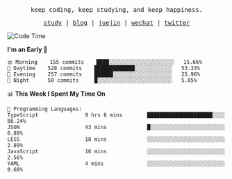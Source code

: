 <p align="center">
  <samp>
    <span>keep coding, keep studying, and keep happiness.</span>
  </samp>
</p>

<p align="center">
  <samp>
    <a href="https://github.com/ouduidui/fe-study">study</a> |
    <a href="https://deweyou.me">blog</a>  |
    <a href="https://juejin.cn/user/4309700183594366">juejin</a> |
    <a href="https://user-images.githubusercontent.com/54696834/165071004-6509e3f2-90c3-448c-9d92-3da42b0c2021.jpeg">wechat</a> |
    <a href="https://twitter.com/ouduidui">twitter</a>
  </samp>
</p>

<!--START_SECTION:waka-->
![Code Time](http://img.shields.io/badge/Code%20Time-2%2C385%20hrs%2028%20mins-blue)

**I'm an Early 🐤** 

```text
🌞 Morning    155 commits    ████░░░░░░░░░░░░░░░░░░░░░   15.66% 
🌆 Daytime    528 commits    █████████████░░░░░░░░░░░░   53.33% 
🌃 Evening    257 commits    ██████░░░░░░░░░░░░░░░░░░░   25.96% 
🌙 Night      50 commits     █░░░░░░░░░░░░░░░░░░░░░░░░   5.05%

```


📊 **This Week I Spent My Time On** 

```text
💬 Programming Languages: 
TypeScript               9 hrs 6 mins        █████████████████████░░░░   86.24% 
JSON                     43 mins             █░░░░░░░░░░░░░░░░░░░░░░░░   6.88% 
LESS                     18 mins             ░░░░░░░░░░░░░░░░░░░░░░░░░   2.89% 
JavaScript               16 mins             ░░░░░░░░░░░░░░░░░░░░░░░░░   2.56% 
YAML                     4 mins              ░░░░░░░░░░░░░░░░░░░░░░░░░   0.68%

```


<!--END_SECTION:waka-->
